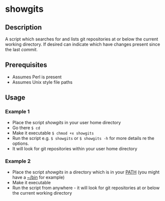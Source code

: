# showgits

## Description
A script which searches for and lists git repositories at or below the current working directory.
If desired can indicate which have changes present since the last _commit_.

## Prerequisites 
- Assumes Perl is present
- Assumes Unix style file paths

## Usage 

### Example 1
- Place the script _showgits_ in your user home directory
- Go there `$ cd`
- Make it executable `$ chmod +x showgits`
- Run the script e.g. `$ showgits` or `$ showgits -h` for more details re the options.
- It will look for git repositories within your user home directory

### Example 2
- Place the script _showgits_ in a directory which is in your [PATH](https://wiki.archlinux.org/title/environment_variables#Globally) (you might have a [~/bin](https://stackoverflow.com/questions/20054538/add-a-bash-script-to-path) for example)
- Make it executable
- Run the script from anywhere - it will look for git repositories at or below the current working directory
